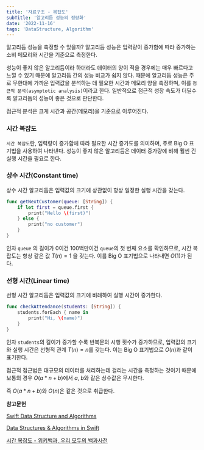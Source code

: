 ```yaml
---
title: '자료구조 - 복잡도'
subTitle: '알고리듬 성능의 정량화'
date: '2022-11-16'
tags: 'DataStructure, Algorithm'
---
```


알고리듬 성능을 측정할 수 있을까? 알고리듬 성능은 입력량이 증가함에 따라 증가하는 소비 메모리와 시간을 기준으로 측정한다.

성능이 좋지 않은 알고리듬이라 하더라도 데이터의 양이 적을 경우에는 매우 빠르다고 느낄 수 있기 때문에 알고리듬 간의 성능 비교가 쉽지 않다. 때문에 알고리듬 성능은 주로 무한대에 가까운 입력값을 분석하는 데 필요한 시간과 메모리 양을 측정하며, 이를 `점근적 분석(asymptotic analysis)`이라고 한다. 일반적으로 점근적 성장 속도가 더딜수록 알고리듬의 성능이 좋은 것으로 판단한다.

점근적 분석은 크게 시간과 공간(메모리)을 기준으로 이루어진다.

### 시간 복잡도

`시간 복잡도`란, 입력량이 증가함에 따라 필요한 시간 증가도를 의미하며, 주로 Big O 표기법을 사용하여 나타낸다. 성능이 좋지 않은 알고리듬은 데이터 증가량에 비해 훨씬 긴 실행 시간을 필요로 한다.

### 상수 시간(Constant time)

상수 시간 알고리듬은 입력값의 크기에 상관없이 항상 일정한 실행 시간을 갖는다.

```swift
func getNextCustomer(queue: [String]) {
	if let first = queue.first {
		print("Hello \(first)")
	} else {
		print("no customer")
	}
}
```

인자 `queue` 의 길이가 0이건 100백만이건 `queue`의 첫 번째 요소를 확인하므로, 시간 복잡도는 항상 같은 값 $T(n) = 1$ 을 갖는다. 이를 Big O 표기법으로 나타내면 $O(1)$가 된다.

### 선형 시간(Linear time)

선형 시간 알고리듬은 입력값의 크기에 비례하여 실행 시간이 증가한다.

```swift
func checkAttendance(students: [String]) {
	students.forEach { name in
		print("Hi, \(name)")
	}
}
```

인자 `students`의 길이가 증가할 수록 반복문의 시행 횟수가 증가하므로, 입력값의 크기와 실행 시간은 선형적 관계 $T(n) = n$를 갖는다. 이는 Big O 표기법으로 $O(n)$과 같이 표기한다.

점근적 접근법은 대규모의 데이터를 처리하는데 걸리는 시간을 측정하는 것이기 때문에 보통의 경우 $O(a * n + b)$에서 $a$, $b$와 같은 상수값은 무시한다.

즉 $O(a * n + b)$와 $O(n)$은 같은 것으로 취급한다.

**참고문헌**

[Swift Data Structure and Algorithms](https://www.amazon.com/Swift-Data-Structure-Algorithms-Erik/dp/1785884506)

[Data Structures & Algorithms in Swift](https://www.raywenderlich.com/books/data-structures-algorithms-in-swift/v4.0)

[시간 복잡도 - 위키백과, 우리 모두의 백과사전](https://ko.wikipedia.org/wiki/%EC%8B%9C%EA%B0%84_%EB%B3%B5%EC%9E%A1%EB%8F%84#%EC%83%81%EC%88%98_%EC%8B%9C%EA%B0%84_(Constant_time))